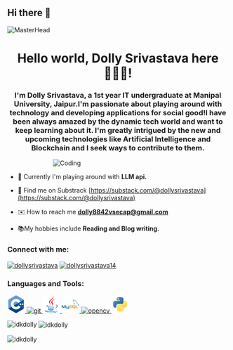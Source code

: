 ## Hi there 👋
![MasterHead](https://media.giphy.com/media/zQOmyYc8TXzSBfrTFb/giphy.gif?cid=ecf05e478srgo2dkb4jowif2fds8o4k4ybp44536fr8oj4el&ep=v1_gifs_search&rid=giphy.gif&ct=g0)
<h1 align="center">Hello world, Dolly Srivastava here🙋🏻‍♀️!</h1>
<h3 align="center">I'm Dolly Srivastava, a 1st year IT undergraduate at Manipal University, Jaipur.I'm passionate about playing around with technology and developing applications for social good!I have been always amazed by the dynamic tech world and want to keep learning about it. I'm greatly intrigued by the new and upcoming technologies like Artificial Intelligence and Blockchain and I seek ways to contribute to them.</h3>
<img  align= "right" alt="Coding" width="400" src=https://camo.githubusercontent.com/d854ad5661ff59af426bd66b7a8049a53361c4e5abd628875d1fae271d383ad6/68747470733a2f2f6172742e706978696c6172742e636f6d2f7372323731326162306233356563642e676966>

<p align="left"> <a href="https://twitter.com/" target="blank"><img src="https://img.shields.io/twitter/follow/?logo=twitter&style=for-the-badge" alt="" /></a> </p>

- 🌱 Currently I'm playing around with **LLM api.**

- 📝 Find me on Substrack [https://substack.com/@dollysrivastava](https://substack.com/@dollysrivastava)

- ✉️ How to reach me **dolly8842vsecap@gmail.com**

- 📚My hobbies include **Reading and Blog writing.**

<h3 align="left">Connect with me:</h3>
<p align="left">
<a href="https://linkedin.com/in/dollysrivastava" target="blank"><img align="center" src="https://raw.githubusercontent.com/rahuldkjain/github-profile-readme-generator/master/src/images/icons/Social/linked-in-alt.svg" alt="dollysrivastava" height="30" width="40" /></a>
<a href="https://instagram.com/dollysrivastava14" target="blank"><img align="center" src="https://raw.githubusercontent.com/rahuldkjain/github-profile-readme-generator/master/src/images/icons/Social/instagram.svg" alt="dollysrivastava14" height="30" width="40" /></a>
</p>

<h3 align="left">Languages and Tools:</h3>
<p align="left"> <a href="https://www.w3schools.com/cpp/" target="_blank" rel="noreferrer"> <img src="https://raw.githubusercontent.com/devicons/devicon/master/icons/cplusplus/cplusplus-original.svg" alt="cplusplus" width="40" height="40"/> </a> <a href="https://git-scm.com/" target="_blank" rel="noreferrer"> <img src="https://www.vectorlogo.zone/logos/git-scm/git-scm-icon.svg" alt="git" width="40" height="40"/> </a> <a href="https://www.java.com" target="_blank" rel="noreferrer"> <img src="https://raw.githubusercontent.com/devicons/devicon/master/icons/java/java-original.svg" alt="java" width="40" height="40"/> </a> <a href="https://www.mysql.com/" target="_blank" rel="noreferrer"> <img src="https://raw.githubusercontent.com/devicons/devicon/master/icons/mysql/mysql-original-wordmark.svg" alt="mysql" width="40" height="40"/> </a> <a href="https://opencv.org/" target="_blank" rel="noreferrer"> <img src="https://www.vectorlogo.zone/logos/opencv/opencv-icon.svg" alt="opencv" width="40" height="40"/> </a> <a href="https://www.python.org" target="_blank" rel="noreferrer"> <img src="https://raw.githubusercontent.com/devicons/devicon/master/icons/python/python-original.svg" alt="python" width="40" height="40"/> </a> </p>

<p><img align="left" src="https://github-readme-stats.vercel.app/api/top-langs?username=idkdolly&show_icons=true&locale=en&layout=compact" alt="idkdolly" /></p>

<p>&nbsp;<img align="center" src="https://github-readme-stats.vercel.app/api?username=idkdolly&show_icons=true&locale=en" alt="idkdolly" /></p>

<p><img align="center" src="https://github-readme-streak-stats.herokuapp.com/?user=idkdolly&" alt="idkdolly" /></p>

<!--
**idkdolly/idkdolly** is a ✨ _special_ ✨ repository because its `README.md` (this file) appears on your GitHub profile.

Here are some ideas to get you started:

- 🔭 I’m currently working on ...
- 🌱 I’m currently learning ...
- 👯 I’m looking to collaborate on ...
- 🤔 I’m looking for help with ...
- 💬 Ask me about ...
- 📫 How to reach me: ...
- 😄 Pronouns: ...
- ⚡ Fun fact: ...
-->
